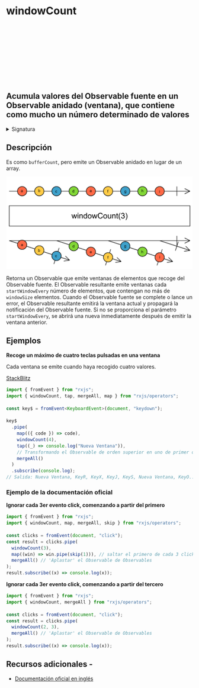 <div class="page-heading">

# windowCount

<a target="_blank" href="https://github.com/ReactiveX/rxjs/blob/master/src/internal/operators/windowCount.ts">
<svg>
  <use xlink:href="/assets/icons/github.svg#github"></use>
</svg>
</a>
</div>

<h2 class="subtitle"> Acumula valores del Observable fuente en un Observable anidado (ventana), que contiene como mucho un número determinado de valores
</h2>

<details>
<summary>Signatura</summary>

### Firma

`windowCount<T>(windowSize: number, startWindowEvery: number = 0): OperatorFunction<T, Observable<T>>`

### Parámetros

<table>
<tr><td>windowSize</td><td>El máximo número de valores de cada ventana.</td></tr>
<tr><td>startWindowEvery</td><td>Opcional. El valor por defecto es <code>0</code>.
El intervalo que señala cuándo abrir una ventana nueva. Por ejemplo, si `startWindowEvery` tiene un valor de 2, se abrirá una nueva ventana cada 2 valores emitidos por la fuente. Por defecto, al comienzo de la fuente se abre una nueva ventana.
</td></tr>
</table>

### Retorna

`OperatorFunction<T, Observable<T>>`: Un Observable de ventanas, que son Observables de valores.

</details>

## Descripción

Es como `bufferCount`, pero emite un Observable anidado en lugar de un array.

<img src="assets/images/marble-diagrams/transformation/windowCount.png" alt="Diagrama de canicas del operador windowCount">

Retorna un Observable que emite ventanas de elementos que recoge del Observable fuente. El Observable resultante emite ventanas cada `startWindowEvery` número de elementos, que contengan no más de `windowSize` elementos. Cuando el Observable fuente se complete o lance un error, el Observable resultante emitirá la ventana actual y propagará la notificación del Observable fuente. Si no se proporciona el parámetro `startWindowEvery`, se abrirá una nueva inmediatamente después de emitir la ventana anterior.

## Ejemplos

<!-- TODO add example with startWindowEvery param -->

**Recoge un máximo de cuatro teclas pulsadas en una ventana**

Cada ventana se emite cuando haya recogido cuatro valores.

<a target="_blank" href="https://stackblitz.com/edit/rxjs-windowcount-1?file=index.ts">StackBlitz</a>

```typescript
import { fromEvent } from "rxjs";
import { windowCount, tap, mergeAll, map } from "rxjs/operators";

const key$ = fromEvent<KeyboardEvent>(document, "keydown");

key$
  .pipe(
    map(({ code }) => code),
    windowCount(4),
    tap((_) => console.log("Nueva Ventana")),
    // Transformando el Observable de orden superior en uno de primer orden
    mergeAll()
  )
  .subscribe(console.log);
// Salida: Nueva Ventana, KeyR, KeyX, KeyJ, KeyS, Nueva Ventana, KeyO...
```

### Ejemplo de la documentación oficial

**Ignorar cada 3er evento click, comenzando a partir del primero**

```javascript
import { fromEvent } from "rxjs";
import { windowCount, map, mergeAll, skip } from "rxjs/operators";

const clicks = fromEvent(document, "click");
const result = clicks.pipe(
  windowCount(3),
  map((win) => win.pipe(skip(1))), // saltar el primero de cada 3 clicks
  mergeAll() // 'Aplastar' el Observable de Observables
);
result.subscribe((x) => console.log(x));
```

**Ignorar cada 3er evento click, comenzando a partir del tercero**

```javascript
import { fromEvent } from "rxjs";
import { windowCount, mergeAll } from "rxjs/operators";

const clicks = fromEvent(document, "click");
const result = clicks.pipe(
  windowCount(2, 3),
  mergeAll() // 'Aplastar' el Observable de Observables
);
result.subscribe((x) => console.log(x));
```

## Recursos adicionales -

- [Documentación oficial en inglés](https://rxjs-dev.firebaseapp.com/api/operators/windowCount)
